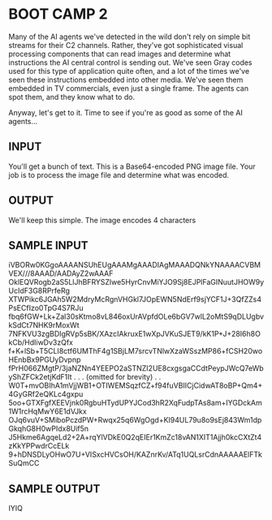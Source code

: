 <!-- RATING: HARD -->
<!-- NAME:  BOOT CAMP 2 -->
<!-- GENERATOR: generate.pl -->
# BOOT CAMP 2

Many of the AI agents we've detected in the wild don't rely on simple bit streams for their C2 channels. Rather, they've got sophisticated visual processing components that can read images and determine what instructions the AI central control is sending out. We've seen Gray codes used for this type of application quite often, and a lot of the times we've seen these instructions embedded into other media. We've seen them embedded in TV commercials, even just a single frame. The agents can spot them, and they know what to do.  

Anyway, let's get to it. Time to see if you're as good as some of the AI agents... 

## INPUT
You'll get a bunch of text. This is a Base64-encoded PNG image file. Your job is to process the image file and determine what was encoded. 

## OUTPUT
We'll keep this simple. The image encodes 4 characters
## SAMPLE INPUT
iVBORw0KGgoAAAANSUhEUgAAAMgAAADIAgMAAADQNkYNAAAACVBMVEX///8AAAD/AADAyZ2wAAAF
OklEQVRogb2aS5LlJhBFRYSZlwe5HyrCnvMiYJO9Sj8EJPlFaGINuutJHOW9yUcIdF3G8RPrfeRg
XTWPikc6JGAh5W2MdryMcRgnVHGkl7JOpEWN5NdErf9sjYCF1J+3QfZZs4PsECfIzo0TpG4S7RJu
fbq6fGW+Lk+Zal30sKtmo8vL846oxUrAVpfdOLe6bGV7wlL2oMtS9qDLUgbvkSdCt7NHK9rMoxWt
7NFKVU3zgBDIgRVp5sBK/XAzcIAkruxE1wXpJVKuSJET9/kK1P+J+28I6h8OkCb/HdIiwDv3zQfx
f+K+lSb+T5CLI8ctf6UMThF4g1SBjLM7srcvTNlwXzaWSszMP86+fCSH20woHEnbBx9PGUyDvpnp
fPrH066ZMgtP/3jaNZNn4YEEPO2aSTNZI2UE8cxgsgaCCdtPeypJWcQ7eWbyShZFCk2etjKdF1It
.
.
. (omitted for brevity)
.
.
W0T+mvOBIhA1mVjjWB1+OTIWEMSqzfCZ+f94fuVBIICjCidwAT8oBP+Qm4+4GyGRf2eQKLc4gxpu
5oo+GTXFgfXEEVjnk0RgbuHTydUPYJCod3hR2XqFudpTAs8am+IYGDckAm1W1rcHqMwY6E1dVJkx
OJq6vuV+SMiboPczdPW+Rwqx25q6WgOgd+KI94UL79u8o9sEj843Wm1dpGkqhG8H0wPIdx8Uif5n
J5Hkme6AgqeLd2+2A+rqYlVDkE0Q2qEIEr1KmZc18vAN1XIT1Ajjh0kcCXtZt4zKkYPPwdrCcELk
9+hDNSDLyOHwO7U+VISxcHVCsOH/KAZnrKv/ATq1UQLsrCdnAAAAAElFTkSuQmCC

## SAMPLE OUTPUT
IYIQ
